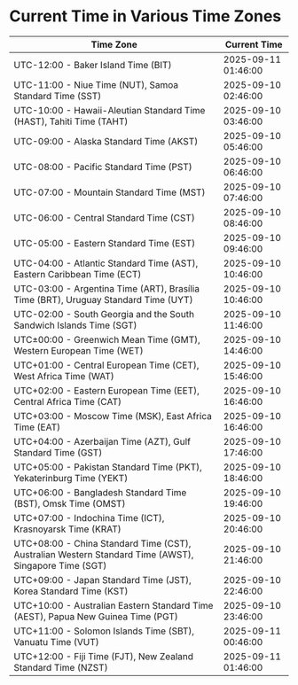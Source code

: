 # Current Time in Various Time Zones

| Time Zone | Current Time |
|-----------|--------------|
| UTC-12:00 - Baker Island Time (BIT) | 2025-09-11 01:46:00 |
| UTC-11:00 - Niue Time (NUT), Samoa Standard Time (SST) | 2025-09-10 02:46:00 |
| UTC-10:00 - Hawaii-Aleutian Standard Time (HAST), Tahiti Time (TAHT) | 2025-09-10 03:46:00 |
| UTC-09:00 - Alaska Standard Time (AKST) | 2025-09-10 05:46:00 |
| UTC-08:00 - Pacific Standard Time (PST) | 2025-09-10 06:46:00 |
| UTC-07:00 - Mountain Standard Time (MST) | 2025-09-10 07:46:00 |
| UTC-06:00 - Central Standard Time (CST) | 2025-09-10 08:46:00 |
| UTC-05:00 - Eastern Standard Time (EST) | 2025-09-10 09:46:00 |
| UTC-04:00 - Atlantic Standard Time (AST), Eastern Caribbean Time (ECT) | 2025-09-10 10:46:00 |
| UTC-03:00 - Argentina Time (ART), Brasília Time (BRT), Uruguay Standard Time (UYT) | 2025-09-10 10:46:00 |
| UTC-02:00 - South Georgia and the South Sandwich Islands Time (SGT) | 2025-09-10 11:46:00 |
| UTC±00:00 - Greenwich Mean Time (GMT), Western European Time (WET) | 2025-09-10 14:46:00 |
| UTC+01:00 - Central European Time (CET), West Africa Time (WAT) | 2025-09-10 15:46:00 |
| UTC+02:00 - Eastern European Time (EET), Central Africa Time (CAT) | 2025-09-10 16:46:00 |
| UTC+03:00 - Moscow Time (MSK), East Africa Time (EAT) | 2025-09-10 16:46:00 |
| UTC+04:00 - Azerbaijan Time (AZT), Gulf Standard Time (GST) | 2025-09-10 17:46:00 |
| UTC+05:00 - Pakistan Standard Time (PKT), Yekaterinburg Time (YEKT) | 2025-09-10 18:46:00 |
| UTC+06:00 - Bangladesh Standard Time (BST), Omsk Time (OMST) | 2025-09-10 19:46:00 |
| UTC+07:00 - Indochina Time (ICT), Krasnoyarsk Time (KRAT) | 2025-09-10 20:46:00 |
| UTC+08:00 - China Standard Time (CST), Australian Western Standard Time (AWST), Singapore Time (SGT) | 2025-09-10 21:46:00 |
| UTC+09:00 - Japan Standard Time (JST), Korea Standard Time (KST) | 2025-09-10 22:46:00 |
| UTC+10:00 - Australian Eastern Standard Time (AEST), Papua New Guinea Time (PGT) | 2025-09-10 23:46:00 |
| UTC+11:00 - Solomon Islands Time (SBT), Vanuatu Time (VUT) | 2025-09-11 00:46:00 |
| UTC+12:00 - Fiji Time (FJT), New Zealand Standard Time (NZST) | 2025-09-11 01:46:00 |
